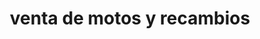 ---
title: "venta de motos y recambios"
url: /elche/venta-de-motos-y-recambios/
shop: Autowerkstatt
---